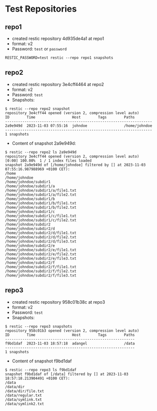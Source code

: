 # Test Repositories

## repo1
* created restic repository 4d935de4a1 at repo1
* format: v2
* Password: `test` or `password`

```shell
RESTIC_PASSWORD=test restic --repo repo1 snapshots
```

## repo2
* created restic repository 3e4cff4464 at repo2
* format: v2
* Password: `test`
* Snapshots:
```
$ restic --repo repo2 snapshot
repository 3e4cff44 opened (version 2, compression level auto)
ID        Time                 Host        Tags        Paths
--------------------------------------------------------------------
2a9e949d  2023-11-03 07:55:16  johndoe                 /home/johndoe
--------------------------------------------------------------------
1 snapshots
```
* Content of snapshot 2a9e949d:
```
$ restic --repo repo2 ls 2a9e949d
repository 3e4cff44 opened (version 2, compression level auto)
[0:00] 100.00%  1 / 1 index files loaded
snapshot 2a9e949d of [/home/johndoe] filtered by [] at 2023-11-03 07:55:16.987988969 +0100 CET):
/home
/home/johndoe
/home/johndoe/subdir1
/home/johndoe/subdir1/a
/home/johndoe/subdir1/a/file1.txt
/home/johndoe/subdir1/a/file2.txt
/home/johndoe/subdir1/b
/home/johndoe/subdir1/b/file1.txt
/home/johndoe/subdir1/b/file2.txt
/home/johndoe/subdir1/c
/home/johndoe/subdir1/c/file1.txt
/home/johndoe/subdir1/c/file2.txt
/home/johndoe/subdir2
/home/johndoe/subdir2/d
/home/johndoe/subdir2/d/file1.txt
/home/johndoe/subdir2/d/file2.txt
/home/johndoe/subdir2/d/file3.txt
/home/johndoe/subdir2/e
/home/johndoe/subdir2/e/file1.txt
/home/johndoe/subdir2/e/file2.txt
/home/johndoe/subdir2/e/file3.txt
/home/johndoe/subdir2/f
/home/johndoe/subdir2/f/file1.txt
/home/johndoe/subdir2/f/file2.txt
/home/johndoe/subdir2/f/file3.txt
```

## repo3
* created restic repository 958c01b38c at repo3
* format: v2
* Password: `test`
* Snapshots:
```
$ restic --repo repo3 snapshots
repository 958c01b3 opened (version 2, compression level auto)
ID        Time                 Host        Tags        Paths
------------------------------------------------------------
f9bd1daf  2023-11-03 18:57:18  adangel                 /data
------------------------------------------------------------
1 snapshots
```
* Content of snapshot f9bd1daf
```
$ restic --repo repo3 ls f9bd1daf
snapshot f9bd1daf of [/data] filtered by [] at 2023-11-03 18:57:18.213904491 +0100 CET):
/data
/data/dir
/data/dir/file.txt
/data/regular.txt
/data/symlink.txt
/data/symlink2.txt
```
